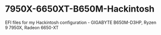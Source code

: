 # 7950X-6650XT-B650M-Hackintosh
EFI files for my Hackintosh configuration - GIGABYTE B650M-D3HP, Ryzen 9 7950X, Radeon 6650-XT
